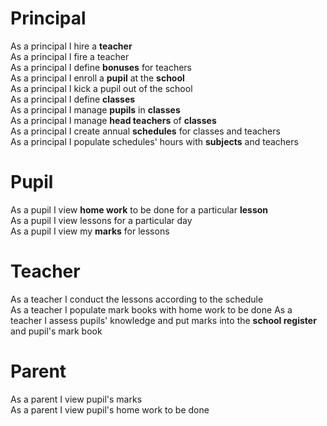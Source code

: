 # Principal
As a principal I hire a **teacher**  
As a principal I fire a teacher  
As a principal I define **bonuses** for teachers  
As a principal I enroll a **pupil** at the **school**  
As a principal I kick a pupil out of the school  
As a principal I define **classes**  
As a principal I manage **pupils** in **classes**  
As a principal I manage **head teachers** of **classes**  
As a principal I create annual **schedules** for classes and teachers  
As a principal I populate schedules' hours with **subjects** and teachers
# Pupil
As a pupil I view **home work** to be done for a particular **lesson**  
As a pupil I view lessons for a particular day  
As a pupil I view my **marks** for lessons  
# Teacher
As a teacher I conduct the lessons according to the schedule  
As a teacher I populate mark books with home work to be done
As a teacher I assess pupils' knowledge and put marks into the **school register** and pupil's mark book
# Parent
As a parent I view pupil's marks  
As a parent I view pupil's home work to be done